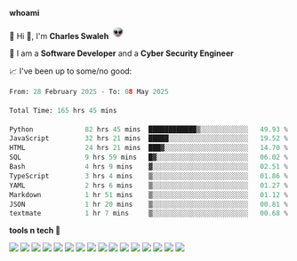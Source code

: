 **whoami**

🤪 Hi 👋, I'm **Charles Swaleh** <img src="alien.gif" height="25px">

🤖 I am a **Software Developer** and a **Cyber Security Engineer**

📈 I've been up to some/no good:

<!--START_SECTION:waka-->

```python
From: 28 February 2025 - To: 08 May 2025

Total Time: 165 hrs 45 mins

Python             82 hrs 45 mins  ████████████▒░░░░░░░░░░░░   49.93 %
JavaScript         32 hrs 21 mins  █████░░░░░░░░░░░░░░░░░░░░   19.52 %
HTML               24 hrs 21 mins  ███▓░░░░░░░░░░░░░░░░░░░░░   14.70 %
SQL                9 hrs 59 mins   █▓░░░░░░░░░░░░░░░░░░░░░░░   06.02 %
Bash               4 hrs 9 mins    ▓░░░░░░░░░░░░░░░░░░░░░░░░   02.51 %
TypeScript         3 hrs 4 mins    ▒░░░░░░░░░░░░░░░░░░░░░░░░   01.86 %
YAML               2 hrs 6 mins    ▒░░░░░░░░░░░░░░░░░░░░░░░░   01.27 %
Markdown           1 hr 51 mins    ▒░░░░░░░░░░░░░░░░░░░░░░░░   01.12 %
JSON               1 hr 20 mins    ▒░░░░░░░░░░░░░░░░░░░░░░░░   00.81 %
textmate           1 hr 7 mins     ▒░░░░░░░░░░░░░░░░░░░░░░░░   00.68 %
```

<!--END_SECTION:waka-->


**tools n tech 🔭**

![](https://img.shields.io/badge/OS-Linux-informational?style=flat&logo=linux&logoColor=white&color=800020)
![](https://img.shields.io/badge/Code-JavaScript-informational?style=flat&logo=javascript&logoColor=white&color=800020)
![](https://img.shields.io/badge/Code-Python-informational?style=flat&logo=python&logoColor=white&color=800020)
![](https://img.shields.io/badge/Code-C-informational?style=flat&logo=c&logoColor=white&color=800020)
![](https://img.shields.io/badge/Code-Ruby-informational?style=flat&logo=ruby&logoColor=white&color=800020)
![](https://img.shields.io/badge/Code-Go-informational?style=flat&logo=go&logoColor=white&color=800020)
![](https://img.shields.io/badge/Framework-React-informational?style=flat&logo=react&logoColor=white&color=800020)
![](https://img.shields.io/badge/Framework-Django-informational?style=flat&logo=django&logoColor=white&color=800020)
![](https://img.shields.io/badge/Framework-Flask-informational?style=flat&logo=flask&logoColor=white&color=800020)
![](https://img.shields.io/badge/Framework-Rails-informational?style=flat&logo=Ruby&logoColor=white&color=800020)
![](https://img.shields.io/badge/Shell-Bash-informational?style=flat&logo=gnu-bash&logoColor=white&color=800020)
![](https://img.shields.io/badge/DB-PostgreSQL-informational?style=flat&logo=postgresql&logoColor=white&color=800020)
![](https://img.shields.io/badge/DB-MySQL-informational?style=flat&logo=mysql&logoColor=white&color=800020)
![](https://img.shields.io/badge/CI/CD-Docker-informational?style=flat&logo=docker&logoColor=white&color=800020)
![](https://img.shields.io/badge/CI/CD-Kubernetes-informational?style=flat&logo=kubernetes&logoColor=white&color=800020)
![](https://img.shields.io/badge/CI/CD-Jenkins-informational?style=flat&logo=jenkins&logoColor=white&color=800020)

<!-- **stats 🔭**

[![Charles's GitHub stats](https://github-readme-stats.vercel.app/api?username=mashm3ll0w&count_private=true&show_icons=true&theme=maroongold&include_all_commits=true)](https://github.com/anuraghazra/github-readme-stats)             [![Top Langs](https://github-readme-stats.vercel.app/api/top-langs/?username=mashm3ll0w&layout=compact&theme=maroongold&langs_count=6)](https://github.com/anuraghazra/github-readme-stats) -->
